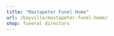 ```yaml
---
title: "Mastapeter Funel Home"
url: /bayville/mastapeter-funel-home/
shop: funeral directors
---
```

